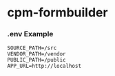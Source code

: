 # cpm-formbuilder

### .env Example
```
SOURCE_PATH=/src
VENDOR_PATH=/vendor
PUBLIC_PATH=/public
APP_URL=http://localhost
```